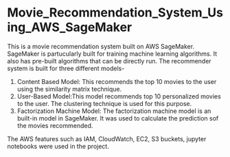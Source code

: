 # Movie_Recommendation_System_Using_AWS_SageMaker
This is a movie recommendation system built on AWS SageMaker. SageMaker is partucularly built for training machine learning algorithms. It also has pre-built algorithms that can be directly run. 
The recommender system is built for three different models- 
1. Content Based Model: This recommends the top 10 movies to the user using the similarity matrix technique. 
2. User-Based Model:This model recommends top 10 personalized movies to the user. The clustering technique is used for this purpose. 
3. Factorization Machine Model: The factorization machine model is an built-in model in SageMaker. It was used to calculate the prediction sof the movies recommended.

The AWS features such as IAM, CloudWatch, EC2, S3 buckets, jupyter notebooks were used in the project. 
